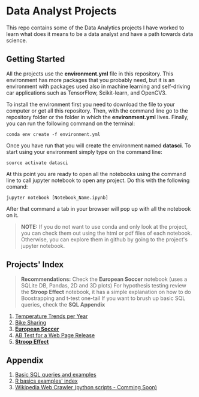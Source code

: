 # Data Analyst Projects

This repo contains some of the Data Analytics projects I have worked to learn what does it means to be a data analyst and have a path towards data science.

## Getting Started

All the projects use the **environment.yml** file in this repository. This environment has more packages that you probably need, but it is an environment with packages used also in machine learning and self-driving car applications such as TensorFlow, Scikit-learn, and OpenCV3. 

To install the environment first you need to download the file to your computer or get all this repository. Then, with the command line go to the repository folder or the folder in which the **environment.yml** lives. Finally, you can run the following command on the terminal:

```
conda env create -f environment.yml
```

Once you have run that you will create the environment named **datasci**. To start using your environment simply type on the command line:

```
source activate datasci
```

At this point you are ready to open all the notebooks using the command line to call jupyter notebook to open any project. Do this with the following comand:

```
jupyter notebook [Notebook_Name.ipynb]
```

After that command a tab in your browser will pop up with all the notebook on it.

> **NOTE:** If you do not want to use conda and only look at the project, you can check them out using the html or pdf files of each notebook. Otherwise, you can explore them in github by going to the project's jupyter notebook.

## Projects' Index

>**Recommendations:** 
Check the **European Soccer** notebook (uses a SQLite DB, Pandas, 2D and 3D plots)
For hypothesis testing review the **Stroop Effect** notebook, it has a simple explanation on how to do Boostrapping and t-test one-tail
If you want to brush up basic SQL queries, check the **SQL Appendix**

1. [Temperature Trends per Year](./TemperatureTrends/Temperature_Trends.ipynb)
2. [Bike Sharing](./BikeSharing/Bike_Share_Analysis.ipynb)
3. **[European Soccer](./SoccerTeamsAnalysis/European_Soccer.ipynb)**
4. [AB Test for a Web Page Release](./ABTest/AB_test.ipynb)
5. **[Stroop Effect](./StroopEffect/Stroop_Effect_Perceptual_Phenomenon.ipynb)**

## Appendix

1. [Basic SQL queries and examples](./SQL_Appendix)
2. [R basics examples' index](./Rbasics_Appendix)
3. [Wikipedia Web Crawler (python scripts - Comming Soon)](./WebCrawler)


